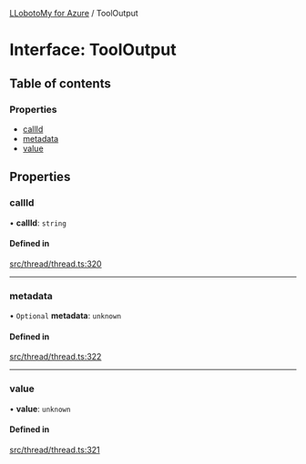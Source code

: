 [LLobotoMy for Azure](../README.md) / ToolOutput

# Interface: ToolOutput

## Table of contents

### Properties

- [callId](ToolOutput.md#callid)
- [metadata](ToolOutput.md#metadata)
- [value](ToolOutput.md#value)

## Properties

### callId

• **callId**: `string`

#### Defined in

[src/thread/thread.ts:320](https://github.com/paztek/llobotomy-azure/blob/daad388/src/thread/thread.ts#L320)

___

### metadata

• `Optional` **metadata**: `unknown`

#### Defined in

[src/thread/thread.ts:322](https://github.com/paztek/llobotomy-azure/blob/daad388/src/thread/thread.ts#L322)

___

### value

• **value**: `unknown`

#### Defined in

[src/thread/thread.ts:321](https://github.com/paztek/llobotomy-azure/blob/daad388/src/thread/thread.ts#L321)
